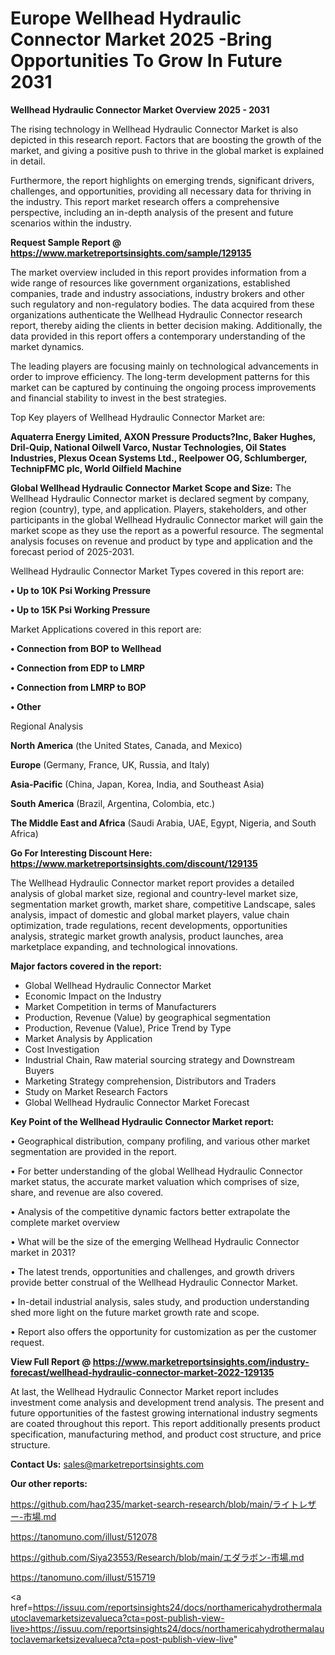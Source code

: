 # Europe Wellhead Hydraulic Connector Market 2025 -Bring Opportunities To Grow In Future 2031

<Strong> Wellhead Hydraulic Connector Market Overview 2025 - 2031</strong>

The rising technology in Wellhead Hydraulic Connector Market is also depicted in this research report. Factors that are boosting the growth of the market, and giving a positive push to thrive in the global market is explained in detail.

Furthermore, the report highlights on emerging trends, significant drivers, challenges, and opportunities, providing all necessary data for thriving in the industry. This report market research offers a comprehensive perspective, including an in-depth analysis of the present and future scenarios within the industry.

<strong>Request Sample Report @ <a href=https://www.marketreportsinsights.com/sample/129135>https://www.marketreportsinsights.com/sample/129135</a></strong>

The market overview included in this report provides information from a wide range of resources like government organizations, established companies, trade and industry associations, industry brokers and other such regulatory and non-regulatory bodies. The data acquired from these organizations authenticate the Wellhead Hydraulic Connector research report, thereby aiding the clients in better decision making. Additionally, the data provided in this report offers a contemporary understanding of the market dynamics.

The leading players are focusing mainly on technological advancements in order to improve efficiency. The long-term development patterns for this market can be captured by continuing the ongoing process improvements and financial stability to invest in the best strategies.

Top Key players of Wellhead Hydraulic Connector Market are:

<strong>Aquaterra Energy Limited, AXON Pressure Products?Inc, Baker Hughes, Dril-Quip, National Oilwell Varco, Nustar Technologies, Oil States Industries, Plexus Ocean Systems Ltd., Reelpower OG, Schlumberger, TechnipFMC plc, World Oilfield Machine</strong>

<strong><b>Global Wellhead Hydraulic Connector Market Scope and Size:</b></strong>
The Wellhead Hydraulic Connector market is declared segment by company, region (country), type, and application. Players, stakeholders, and other participants in the global Wellhead Hydraulic Connector market will gain the market scope as they use the report as a powerful resource. The segmental analysis focuses on revenue and product by type and application and the forecast period of 2025-2031.

Wellhead Hydraulic Connector Market Types covered in this report are:

<strong>• Up to 10K Psi Working Pressure

• Up to 15K Psi Working Pressure</strong>

Market Applications covered in this report are:

<strong>• Connection from BOP to Wellhead

• Connection from EDP to LMRP

• Connection from LMRP to BOP

• Other</strong> 

Regional Analysis

<strong>North America</strong> (the United States, Canada, and Mexico)

<strong>Europe</strong> (Germany, France, UK, Russia, and Italy)

<strong>Asia-Pacific</strong> (China, Japan, Korea, India, and Southeast Asia)

<strong>South America</strong> (Brazil, Argentina, Colombia, etc.)

<strong>The Middle East and Africa</strong> (Saudi Arabia, UAE, Egypt, Nigeria, and South Africa)

<strong>Go For Interesting Discount Here: <a href=https://www.marketreportsinsights.com/discount/129135>https://www.marketreportsinsights.com/discount/129135</a></strong>

The Wellhead Hydraulic Connector market report provides a detailed analysis of global market size, regional and country-level market size, segmentation market growth, market share, competitive Landscape, sales analysis, impact of domestic and global market players, value chain optimization, trade regulations, recent developments, opportunities analysis, strategic market growth analysis, product launches, area marketplace expanding, and technological innovations.

<strong><b>Major factors covered in the report:</b></strong>
<ul>
  <li>Global Wellhead Hydraulic Connector Market </li>
  <li>Economic Impact on the Industry</li>
  <li>Market Competition in terms of Manufacturers</li>
  <li>Production, Revenue (Value) by geographical segmentation</li>
  <li>Production, Revenue (Value), Price Trend by Type</li>
  <li>Market Analysis by Application</li>
  <li>Cost Investigation</li>
  <li>Industrial Chain, Raw material sourcing strategy and Downstream Buyers</li>
  <li>Marketing Strategy comprehension, Distributors and Traders</li>
  <li>Study on Market Research Factors</li>
  <li>Global Wellhead Hydraulic Connector Market Forecast</li>
</ul>

<strong><b>Key Point of the Wellhead Hydraulic Connector Market report:</b></strong>

• Geographical distribution, company profiling, and various other market segmentation are provided in the report.

• For better understanding of the global Wellhead Hydraulic Connector market status, the accurate market valuation which comprises of size, share, and revenue are also covered.

• Analysis of the competitive dynamic factors better extrapolate the complete market overview

• What will be the size of the emerging Wellhead Hydraulic Connector market in 2031?

• The latest trends, opportunities and challenges, and growth drivers provide better construal of the Wellhead Hydraulic Connector Market.

• In-detail industrial analysis, sales study, and production understanding shed more light on the future market growth rate and scope.

• Report also offers the opportunity for customization as per the customer request.

<strong><b>View Full Report @ <a href=https://www.marketreportsinsights.com/industry-forecast/wellhead-hydraulic-connector-market-2022-129135>https://www.marketreportsinsights.com/industry-forecast/wellhead-hydraulic-connector-market-2022-129135</a></b></strong>


At last, the Wellhead Hydraulic Connector Market report includes investment come analysis and development trend analysis. The present and future opportunities of the fastest growing international industry segments are coated throughout this report. This report additionally presents product specification, manufacturing method, and product cost structure, and price structure.

<strong>Contact Us:</strong>
sales@marketreportsinsights.com

<strong>Our other reports:</strong>

<a href=https://github.com/haq235/market-search-research/blob/main/ライトレザー-市場.md>https://github.com/haq235/market-search-research/blob/main/ライトレザー-市場.md</a>

<a href=https://tanomuno.com/illust/512078>https://tanomuno.com/illust/512078</a>

<a href=https://github.com/Siya23553/Research/blob/main/エダラボン-市場.md>https://github.com/Siya23553/Research/blob/main/エダラボン-市場.md</a>

<a href=https://tanomuno.com/illust/515719>https://tanomuno.com/illust/515719</a>

<a href=https://issuu.com/reportsinsights24/docs/northamericahydrothermalautoclavemarketsizevalueca?cta=post-publish-view-live>https://issuu.com/reportsinsights24/docs/northamericahydrothermalautoclavemarketsizevalueca?cta=post-publish-view-live</a>"
